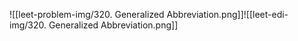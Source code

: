![[leet-problem-img/320. Generalized Abbreviation.png]]![[leet-edi-img/320. Generalized Abbreviation.png]]